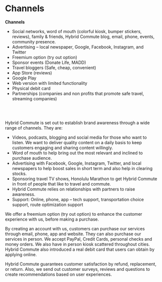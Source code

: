 # Channels
<b>Channels</b>
<ul>
<li>Social networks, word of mouth (colorful kiosk, bumper stickers, reviews), family & friends, Hybrid Commute blog, email, phone, events, community presence.</li>
<li>Advertising – local newspaper, Google, Facebook, Instagram, and Twitter</li>
<li>Freemium option (try out option)</li>
<li>Sponsor events (Donate Life, MADD)</li>
<li>Travel bloggers (Safe, cheap, convenient)</li>
<li>App Store (reviews)</li>
<li>Google Play</li>
<li>Web version with limited functionality</li>
<li>Physical debit card</li>
<li>Partnerships (companies and non profits that promote safe travel, streaming companies)</li>
</ul>

<br><br>
<p>Hybrid Commute is set out to establish brand awareness through a wide range of channels. They are:</p>
<ul>
<li>Videos, podcasts, blogging and social media for those who want to listen. We want to deliver quality content on a daily basis to keep customers engaging and sharing content willingly.</li>
<li>Word of mouth to help bring out the most relevant and inclined to purchase audience.</li>
<li>Advertising with Facebook, Google, Instagram, Twitter, and local newspapers to help boost sales in short term and also help in clearing stocks.</li>
<li>Sponsoring travel TV shows, Honolulu Marathon to get Hybrid Commute in front of people that like to travel and commute.</li>
<li>Hybrid Commute relies on relationships with partners to raise awareness.</li>
<li>Support: Online, phone, app – tech support, transportation choice support, route optimization support</li>
</ul>

<p>We offer a freemium option (try out option) to enhance the customer experience with us, before making a purchase.

By creating an account with us, customers can purchase our services through email, phone, app and website. They can also purchase our services in person. We accept PayPal, Credit Cards, personal checks and money orders. We also have in person kiosk scattered throughout cities. Hybrid Commute also introduced a real debit card that users can obtain by applying online.

Hybrid Commute guarantees customer satisfaction by refund, replacement, or return. Also, we send out customer surveys, reviews and questions to create recommendations based on user experiences.</p>

